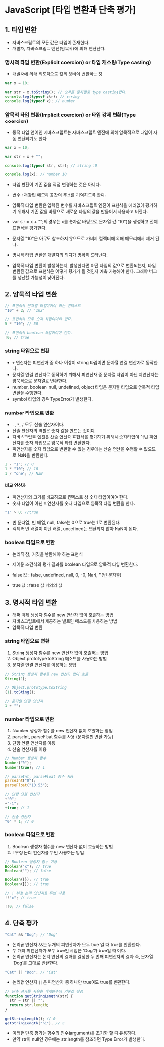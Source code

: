 # JavaScript [타입 변환과 단축 평가]

## 1. 타입 변환

- 자바스크립트의 모든 값은 타입이 존재한다.
- 개발자, 자바스크립트 엔진(암묵적)에 의해 변환된다.

### 명시적 타입 변환(Explicit coercion) or 타입 캐스팅(Type casting)

- 개발자에 의해 의도적으로 값의 탕비이 변환하는 것

```javascript
var x = 10;

var str = x.toString(); // 숫자를 문자열로 type casting한다.
console.log(typeof str); // string
console.log(typeof x); // number
```

### 암묵적 타입 변환(Implicit coercion) or 타입 강제 변환(Type coercion)

- 동적 타입 언어인 자바스크립트는 자바스크립트 엔진에 의해 암묵적으로 타입이 자동 변환되기도 한다.

```javascript
var x = 10;

var str = x + "";

console.log(typeof str, str); // string 10

console.log(x); // number 10
```

- 타입 변환이 기존 값을 직접 변경하는 것은 아니다.
- 변수 : 저장된 메모리 공간의 주소를 기억하도록 한다.

- 암묵적 타입 변환은 입력된 변수를 자바스크립트 엔진이 표현식을 에러없이 평가하기 위해서 기존 값을 바탕으로 새로운 타입의 값을 만들어서 사용하고 버린다.
- var str = x + "";의 경우는 x를 숫자값 바탕으로 문자열 값("10")을 생성하고 전체 표현식을 평가한다.
- 문자열 "10"은 아무도 참조하지 않으므로 가비지 컬렉터에 의해 메모리에서 제거 된다.

- 명시적 타입 변환은 개발자의 의지가 명확히 드러난다.
- 암묵적 타입 변환이 발생하는지, 발생한다면 어떤 타입의 값으로 변환되는지, 타입 변환된 값으로 표현식은 어떻게 평가가 될 것인지 예측 가능해야 한다. 그래야 버그를 생산할 가능성이 낮아진다.

## 2. 암묵적 타입 변환

```javascript
// 표현식이 문자열 타입이여야 하는 컨텍스트
"10" + 2; // '102'

// 표현식이 모두 숫자 타입이여야 한다.
5 * "10"; // 50

// 표현식이 boolean 타입이여야 한다.
!0; // true
```

### string 타입으로 변환

- `+` 연산자는 피연산자 중 하나 이상이 string 타입이면 문자열 연결 연산자로 동작한다.
- 문자열 연결 연산자로 동작하기 위해서 피연산자 중 문자열 타입이 아닌 피연산자는 암묵적으로 문자열로 변환한다.
- number, boolean, null, undefined, object 타입은 문자열 타입으로 암묵적 타입 변환을 수행한다.
- symbol 타입의 경우 TypeError가 발생한다.

### number 타입으로 변환

- `-`, `*`, `/` 모두 산술 연산자이다.
- 산술 연산자의 역할은 숫자 값을 만드는 것이다.
- 자바스크립트 엔진은 산술 연산자 표현식을 평가하기 위해서 숫자타입이 아닌 피연산자를 숫자 타입으로 암묵적 타입 변환한다.
- 피연산자를 숫자 타입으로 변환할 수 없는 경우에는 산술 연산을 수행할 수 없으므로 NaN을 반환한다.

```javascript
1 - "1"; // 0
1 * "10"; // 10
1 / "one"; // NaN
```

#### 비교 연산자

- 피연산자의 크기를 비교하므로 컨텍스트 상 숫자 타입이여야 한다.
- 숫자 타입이 아닌 피연산자를 숫자 타입으로 암묵적 타입 변환을 한다.

```javascript
"1" > 0; //true
```

- 빈 문자열, 빈 배열, null, false는 0으로 true는 1로 변환된다.
- 객체와 빈 배열이 아닌 배열, undefined는 변환되지 않아 NaN이 된다.

### boolean 타입으로 변환

- 논리적 참, 거짓을 반환해야 하는 표현식
- 제어문 조건식의 평가 결과를 boolean 타입으로 암묵적 타입 변환한다.

- false 값 : false, undefined, null, 0, -0, NaN, ''(빈 문자열)
- true 값 : false 값 이외의 값

## 3. 명시적 타입 변환

- 래퍼 객체 생성자 함수를 new 연산자 없이 호출하는 방법
- 자바스크립트에서 제공하는 빌트인 메소드를 사용하는 방법
- 암묵적 타입 변환

### string 타입으로 변환

1. String 생성자 함수를 new 연산자 없이 호출하는 방법
2. Object.prototype.toString 메소드를 사용하는 방법
3. 문자열 연결 연산자를 이용하는 방법

```javascript
// String 생성자 함수를 new 연산자 없이 호출
String(1);

// Object.prototype.toString
(1).toSting();

// 문자열 연결 연산자
1 + "";
```

### number 타입으로 변환

1. Number 생성자 함수를 new 연산자 없이 호출하는 방법
2. parseInt, parseFloat 함수를 사용 (문자열만 변환 가능)
3. 단항 연결 연산자를 이용
4. 산술 연산자를 이용

```javascript
// Number 생성자 함수
Number("0");
Number(true); // 1

// parseInt, parseFloat 함수 사용
parseInt("0");
parseFloat("10.53");

// 단항 연결 연산자
+"0";
+"-1";
+true; // 1

// 산술 연산자
"0" * 1; // 0
```

### boolean 타입으로 변환

1. Boolean 생성자 함수를 new 연산자 없이 호출하는 방법
2. ! 부정 논리 연산자를 두번 사용하는 방법

```javascript
// Boolean 생성자 함수 이용
Boolean("x"); // true
Boolean(""); // false

Boolean({}); // true
Boolean([]); // true

// ! 부정 논리 연산자를 두번 사용
!!"x"; // true

!!0; // false
```

## 4. 단축 평가

```javascript
"Cat" && "Dog"; // 'Dog'
```

- 논리곱 연산자 `&&`는 두개의 피연산자가 모두 true 일 때 true를 반환한다.
- 두 개의 피연산자가 모두 true인 시점은 'Dog'가 true일 때 이다.
- 논리곱 연산자는 논리 연산의 결과를 결정한 두 번째 피연산자의 결과 즉, 문자열 'Dog'를 그대로 반환한다.

```javascript
"Cat" || "Dog"; // 'Cat'
```

- 논리합 연산자 `||`은 피연산자 중 하나만 true여도 true를 반환한다.

```javascript
// 단축 평가를 사용한 매개변수의 기본값 설정
function getStringLength(str) {
  str = str || "";
  return str.length;
}

getStringLength(); // 0
getStringLength("hi"); // 2
```

- 이러한 단축 평가는 함수의 인수(argument)를 초기화 할 때 유용하다.
- 만약 str이 null인 경우에는 str.length를 참조하면 Type Error가 발생한다.

